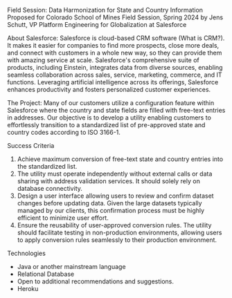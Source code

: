 Field Session:
Data Harmonization for State and Country
Information
Proposed for Colorado School of Mines Field Session, Spring 2024
by Jens Schutt, VP Platform Engineering for Globalization at Salesforce

About Salesforce:
Salesforce is cloud-based CRM software (What is CRM?). It makes it easier for companies to find more prospects, close more deals, and connect with customers in a whole new way, so they can provide them with amazing service at scale.
Salesforce's comprehensive suite of products, including Einstein, integrates data from diverse sources, enabling seamless collaboration across sales, service, marketing, commerce, and IT functions. Leveraging artificial intelligence across its offerings, Salesforce enhances productivity and fosters personalized customer experiences.

The Project:
Many of our customers utilize a configuration feature within Salesforce where the country and state fields are filled with free-text entries in addresses. Our objective is to develop a utility enabling customers to effortlessly transition to a standardized list of pre-approved state and country codes according to ISO 3166-1.

Success Criteria
1. Achieve maximum conversion of free-text state and country entries into the standardized list.
2. The utility must operate independently without external calls or data sharing with address validation services. It should solely rely on database connectivity.
3. Design a user interface allowing users to review and confirm dataset changes before updating data. Given the large datasets typically managed by our clients, this confirmation process must be highly efficient to minimize user effort.
4. Ensure the reusability of user-approved conversion rules. The utility should facilitate testing in non-production environments, allowing users to apply conversion rules seamlessly to their production environment.
 
Technologies
- Java or another mainstream language
- Relational Database
- Open to additional recommendations and suggestions. 
- Heroku